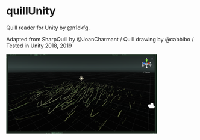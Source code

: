 # quillUnity
Quill reader for Unity by @n1ckfg.

Adapted from SharpQuill by @JoanCharmant / 
Quill drawing by @cabbibo / 
Tested in Unity 2018, 2019

<img src="./docs/demo.png" width=400>
